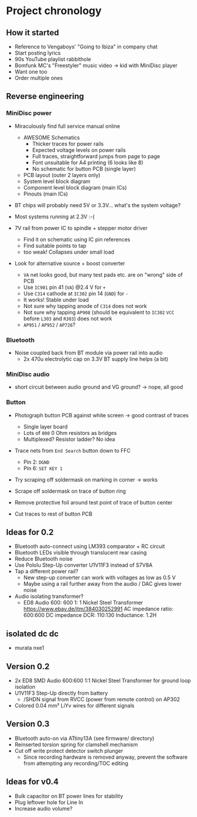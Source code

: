 # Project chronology

## How it started

- Reference to Vengaboys' "Going to Ibiza" in company chat
- Start posting lyrics
- 90s YouTube playlist rabbithole
- Bomfunk MC's "Freestyler" music video -> kid with MiniDisc player
- Want one too
- Order multiple ones

## Reverse engineering

### MiniDisc power

- Miraculously find full service manual online
  - AWESOME Schematics
    - Thicker traces for power rails
    - Expected voltage levels on power rails
    - Full traces, straightforward jumps from page to page
    - Font unsuitable for A4 printing (6 looks like 8)
    - No schematic for button PCB (single layer)
  - PCB layout (outer 2 layers only)
  - System level block diagram
  - Component level block diagram (main ICs)
  - Pinouts (main ICs)

- BT chips will probably need 5V or 3.3V... what's the system voltage?
- Most systems running at 2.3V :-(
- 7V rail from power IC to spindle + stepper motor driver
  - Find it on schematic using IC pin references
  - Find suitable points to tap
  - too weak! Collapses under small load
- Look for alternative source + boost converter
  - `VA` net looks good, but many test pads etc. are on "wrong" side of PCB
  - Use `IC901` pin 41 (`VA`) @2.4 V for `+`
  - Use `C314` cathode at `IC302` pin 14 (`GND`) for `-`
  - It works! Stable under load
  - Not sure why tapping anode of `C314` does not work
  - Not sure why tapping `AP908` (should be equivalent to `IC302` `VCC` before `L303` and `R303`) does not work
  - `AP951` / `AP952` / `AP726`?

### Bluetooth

- Noise coupled back from BT module via power rail into audio
  - 2x 470u electrolytic cap on 3.3V BT supply line helps (a bit)

### MiniDisc audio

- short circuit between audio ground and VG ground? -> nope, all good


### Button

- Photograph button PCB against white screen -> good contrast of traces
  - Single layer board
  - Lots of `000` 0 Ohm resistors as bridges
  - Multiplexed? Resistor ladder? No idea
- Trace nets from `End Search` button down to FFC
  - Pin 2: `DGND`
  - Pin 6: `SET KEY 1`
- Try scraping off soldermask on marking in corner -> works
- Scrape off soldermask on trace of button ring

- Remove protective foil around test point of trace of button center
- Cut traces to rest of button PCB

## Ideas for 0.2

- Bluetooth auto-connect using LM393 comparator + RC circuit
- Bluetooth LEDs visible through translucent rear casing
- Reduce Bluetooth noise
- Use Pololu Step-Up converter U1V11F3 instead of S7V8A
- Tap a different power rail?
  - New step-up converter can work with voltages as low as 0.5 V
  - Maybe using a rail further away from the audio / DAC gives lower noise
- Audio isolating transformer?
  - ED8 Audio 600: 600 1: 1 Nickel Steel Transformer
    https://www.ebay.de/itm/384030252991
    AC impedance ratio: 600:600
    DC impedance DCR: 110:130
    Inductance: 1.2H

## isolated dc dc
- murata nxe1  

## Version 0.2

- 2x ED8 SMD Audio 600:600 1:1 Nickel Steel Transformer for ground loop isolation
- U1V11F3 Step-Up directly from battery
  - /SHDN signal from RVCC (power from remote control) on AP302
- Colored 0.04 mm² LiYv wires for different signals

## Version 0.3

- Bluetooth auto-on via ATtiny13A
  (see firmware/ directory)
- Reinserted torsion spring for clamshell mechanism
- Cut off write protect detector switch plunger
  - Since recording hardware is removed anyway, prevent the software from attempting any recording/TOC editing

## Ideas for v0.4

- Bulk capacitor on BT power lines for stability
- Plug leftover hole for Line In
- Increase audio volume?
